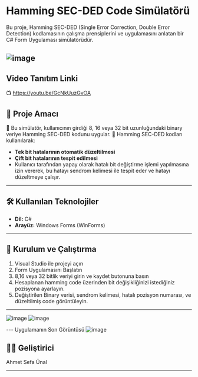 # Hamming SEC-DED Code Simülatörü

Bu proje, Hamming SEC-DED (Single Error Correction, Double Error Detection) kodlamasının çalışma prensiplerini ve uygulamasını anlatan bir C# Form Uygulaması simülatörüdür.

![image](https://github.com/user-attachments/assets/8ecb4191-cfe6-4307-9a29-1997d4e2a323)
---

## Video Tanıtım Linki
📺 https://youtu.be/GcNkUuzGvOA

## 🎯 Proje Amacı
🔹 Bu simülatör, kullanıcının girdiği 8, 16 veya 32 bit uzunluğundaki binary veriye Hamming SEC-DED kodunu uygular.
🔹 Hamming SEC-DED kodları kullanılarak:
- **Tek bit hatalarının otomatik düzeltilmesi**
- **Çift bit hatalarının tespit edilmesi**
- Kullanıcı tarafından yapay olarak hatalı bit değiştirme işlemi yapılmasına izin vererek, bu hatayı sendrom kelimesi ile tespit eder ve hatayı düzeltmeye çalışır.

---

## 🛠️ Kullanılan Teknolojiler

- **Dil:** C#  
- **Arayüz:** Windows Forms (WinForms)  

---

## 📂 Kurulum ve Çalıştırma

1. Visual Studio ile projeyi açın
2. Form Uygulamasını Başlatın
3. 8,16 veya 32 bitlik veriyi girin ve kaydet butonuna basın
4. Hesaplanan hamming code üzerinden bit değişikliğinizi istediğiniz pozisyona ayarlayın.
5. Değiştirilen Binary verisi, sendrom kelimesi, hatalı pozisyon numarası, ve düzeltilmiş code görüntüleyin.

---

![image](https://github.com/user-attachments/assets/c3bf7647-553e-40c7-9919-2ed64e23b3cf)
![image](https://github.com/user-attachments/assets/339cb464-05dc-4e68-aeb3-5cc422818e14)

--- Uygulamanın Son Görüntüsü
![image](https://github.com/user-attachments/assets/bed9dcdc-72ae-4f42-bbc5-f67db544f184)

## 👨‍💻 Geliştirici

Ahmet Sefa Ünal

---




